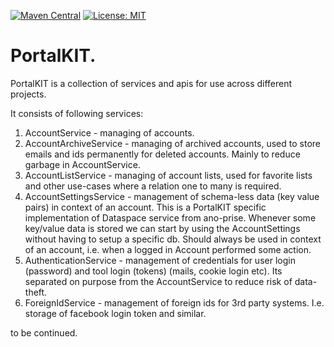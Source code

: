 [![Maven Central](https://maven-badges.herokuapp.com/maven-central/net.anotheria.portalkit/portalkit/badge.svg)](https://maven-badges.herokuapp.com/maven-central/net.anotheria.portalkit/portalkit)
[![License: MIT](https://img.shields.io/badge/License-MIT-green.svg)](https://opensource.org/licenses/MIT)


PortalKIT.
=========

PortalKIT is a collection of services and apis for use across different projects.

It consists of following services:

1. AccountService - managing of accounts.
2. AccountArchiveService - managing of archived accounts, used to store emails and ids permanently for deleted accounts. Mainly to reduce garbage in AccountService.
3. AccountListService - managing of account lists, used for favorite lists and other use-cases where a relation one to many is required.
4. AccountSettingsService - management of schema-less data (key value pairs) in context of an account. This is a PortalKIT specific implementation of Dataspace service from ano-prise. Whenever some key/value data is stored we can start by using the AccountSettings without having to setup a specific db. Should always be used in context of an account, i.e. when a logged in Account performed some action.
5. AuthenticationService - management of credentials for user login (password) and tool login (tokens) (mails, cookie login etc). Its separated on purpose from the AccountService to reduce risk of data-theft. 
6. ForeignIdService - management of foreign ids for 3rd party systems. I.e. storage of facebook login token and similar.

to be continued.
